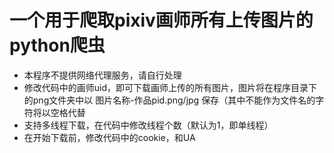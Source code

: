# 一个用于爬取pixiv画师所有上传图片的python爬虫
- 本程序不提供网络代理服务，请自行处理
- 修改代码中的画师uid，即可下载画师上传的所有图片，图片将在程序目录下的png文件夹中以 图片名称-作品pid.png/jpg 保存（其中不能作为文件名的字符将以空格代替
- 支持多线程下载，在代码中修改线程个数（默认为1，即单线程）
- 在开始下载前，修改代码中的cookie，和UA

